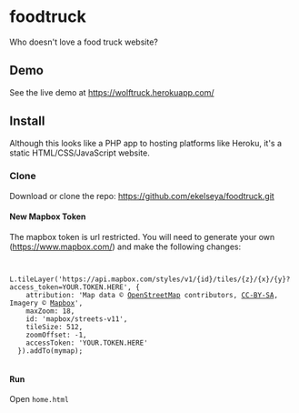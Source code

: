 # foodtruck
Who doesn't love a food truck website?

## Demo

See the live demo at https://wolftruck.herokuapp.com/

## Install
Although this looks like a PHP app to hosting platforms like Heroku, it's a static HTML/CSS/JavaScript website.

### Clone
Download or clone the repo: https://github.com/ekelseya/foodtruck.git

#### New Mapbox Token
The mapbox token is url restricted. You will need to generate your own (https://www.mapbox.com/) and make the following changes:

<code>
  L.tileLayer('https://api.mapbox.com/styles/v1/{id}/tiles/{z}/{x}/{y}?access_token=YOUR.TOKEN.HERE', {
    attribution: 'Map data &copy; <a href="https://www.openstreetmap.org/">OpenStreetMap</a> contributors, <a href="https://creativecommons.org/licenses/by-sa/2.0/">CC-BY-SA</a>, Imagery © <a href="https://www.mapbox.com/">Mapbox</a>',
    maxZoom: 18,
    id: 'mapbox/streets-v11',
    tileSize: 512,
    zoomOffset: -1,
    accessToken: 'YOUR.TOKEN.HERE'
  }).addTo(mymap);
  </code>
  
  #### Run
  Open <code>home.html</code> 
